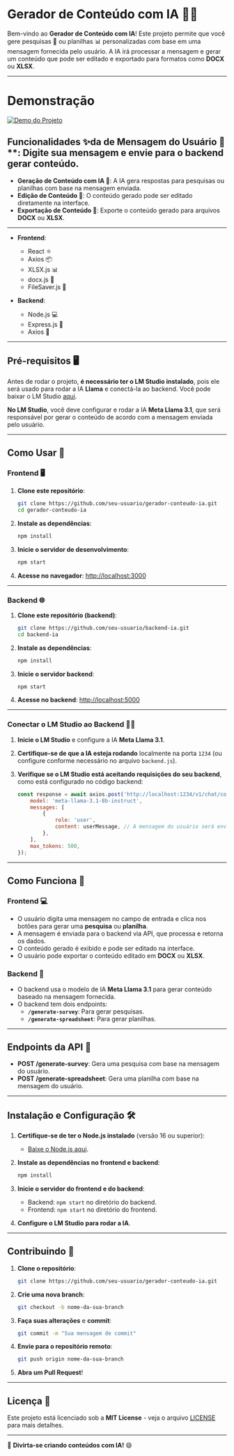 # Gerador de Conteúdo com IA 🚀🤖

Bem-vindo ao **Gerador de Conteúdo com IA**! Este projeto permite que você gere pesquisas 📄 ou planilhas 📊 personalizadas com base em uma mensagem fornecida pelo usuário. A IA irá processar a mensagem e gerar um conteúdo que pode ser editado e exportado para formatos como **DOCX** ou **XLSX**.

---

# Demonstração 
[![Demo do Projeto](https://img.youtube.com/vi/uFZKpbZOdGI/maxresdefault.jpg)](https://www.youtube.com/watch?v=uFZKpbZOdGI)

## Funcionalidades ✨da de Mensagem do Usuário 💬**: Digite sua mensagem e envie para o backend gerar conteúdo.
- **Geração de Conteúdo com IA 🤖**: A IA gera respostas para pesquisas ou planilhas com base na mensagem enviada.
- **Edição de Conteúdo 📝**: O conteúdo gerado pode ser editado diretamente na interface.
- **Exportação de Conteúdo 💾**: Exporte o conteúdo gerado para arquivos **DOCX** ou **XLSX**.

---


- **Frontend**:
  - React ⚛️
  - Axios 📦
  - XLSX.js 📊
  - docx.js 📄
  - FileSaver.js 💾

- **Backend**:
  - Node.js 💻
  - Express.js 🚀
  - Axios 📡

---

## Pré-requisitos 🖥️

Antes de rodar o projeto, **é necessário ter o LM Studio instalado**, pois ele será usado para rodar a IA **Llama** e conectá-la ao backend. Você pode baixar o LM Studio [aqui](https://lmstudio.ai/).

**No LM Studio**, você deve configurar e rodar a IA **Meta Llama 3.1**, que será responsável por gerar o conteúdo de acordo com a mensagem enviada pelo usuário.

---

## Como Usar 🚀

### Frontend 🖥️

1. **Clone este repositório**:
   ```bash
   git clone https://github.com/seu-usuario/gerador-conteudo-ia.git
   cd gerador-conteudo-ia
   ```

2. **Instale as dependências**:
   ```bash
   npm install
   ```

3. **Inicie o servidor de desenvolvimento**:
   ```bash
   npm start
   ```

4. **Acesse no navegador**: [http://localhost:3000](http://localhost:3000)

---

### Backend 🌐

1. **Clone este repositório (backend)**:
   ```bash
   git clone https://github.com/seu-usuario/backend-ia.git
   cd backend-ia
   ```

2. **Instale as dependências**:
   ```bash
   npm install
   ```

3. **Inicie o servidor backend**:
   ```bash
   npm start
   ```

4. **Acesse no backend**: [http://localhost:5000](http://localhost:5000)

---

### Conectar o LM Studio ao Backend 🧑‍💻

1. **Inicie o LM Studio** e configure a IA **Meta Llama 3.1**.
2. **Certifique-se de que a IA esteja rodando** localmente na porta `1234` (ou configure conforme necessário no arquivo `backend.js`).
3. **Verifique se o LM Studio está aceitando requisições do seu backend**, como está configurado no código backend:

   ```js
   const response = await axios.post('http://localhost:1234/v1/chat/completions', {
       model: 'meta-llama-3.1-8b-instruct',
       messages: [
           {
               role: 'user',
               content: userMessage, // A mensagem do usuário será enviada dinamicamente
           },
       ],
       max_tokens: 500,
   });
   ```

---

## Como Funciona 🤔

### Frontend 💻
- O usuário digita uma mensagem no campo de entrada e clica nos botões para gerar uma **pesquisa** ou **planilha**.
- A mensagem é enviada para o backend via API, que processa e retorna os dados.
- O conteúdo gerado é exibido e pode ser editado na interface.
- O usuário pode exportar o conteúdo editado em **DOCX** ou **XLSX**.

### Backend 🔧
- O backend usa o modelo de IA **Meta Llama 3.1** para gerar conteúdo baseado na mensagem fornecida.
- O backend tem dois endpoints: 
  - **`/generate-survey`**: Para gerar pesquisas.
  - **`/generate-spreadsheet`**: Para gerar planilhas.

---

## Endpoints da API 📡

- **POST /generate-survey**: Gera uma pesquisa com base na mensagem do usuário.
- **POST /generate-spreadsheet**: Gera uma planilha com base na mensagem do usuário.

---

## Instalação e Configuração 🛠️

1. **Certifique-se de ter o Node.js instalado** (versão 16 ou superior):
   - [Baixe o Node.js aqui](https://nodejs.org/).

2. **Instale as dependências no frontend e backend**:
   ```bash
   npm install
   ```

3. **Inicie o servidor do frontend e do backend**:
   - Backend: `npm start` no diretório do backend.
   - Frontend: `npm start` no diretório do frontend.

4. **Configure o LM Studio para rodar a IA**.

---

## Contribuindo 💪

1. **Clone o repositório**:
   ```bash
   git clone https://github.com/seu-usuario/gerador-conteudo-ia.git
   ```

2. **Crie uma nova branch**:
   ```bash
   git checkout -b nome-da-sua-branch
   ```

3. **Faça suas alterações** e **commit**:
   ```bash
   git commit -m "Sua mensagem de commit"
   ```

4. **Envie para o repositório remoto**:
   ```bash
   git push origin nome-da-sua-branch
   ```

5. **Abra um Pull Request**!

---

## Licença 📝

Este projeto está licenciado sob a **MIT License** - veja o arquivo [LICENSE](LICENSE) para mais detalhes.

---

🔧 **Divirta-se criando conteúdos com IA!** 😄


